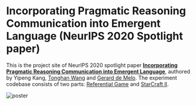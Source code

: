 # Incorporating Pragmatic Reasoning Communication into Emergent Language (NeurIPS 2020 Spotlight paper)
This is the project site of NeurIPS 2020 spotlight paper [**Incorporating Pragmatic Reasoning Communication into Emergent Language**](https://papers.nips.cc/paper/2020/file/7520fa31d14f45add6d61e52df5a03ff-Paper.pdf), authored by Yipeng Kang, [Tonghan Wang](https://tonghanwang.github.io/) and [Gerard de Melo](http://gerard.demelo.org/). The experiment codebase consists of two parts: [Referential Game](https://github.com/fringsoo/pragmatics_game) and [StarCraft II](https://github.com/fringsoo/NDQ).

![poster](poster.png)